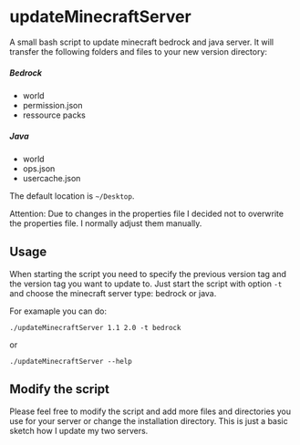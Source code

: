 # updateMinecraftServer
A small bash script to update minecraft bedrock and java server. It will transfer the following folders and files to your new version directory:

##### Bedrock
* world
* permission.json
* ressource packs

##### Java
* world
* ops.json
* usercache.json

The default location is `~/Desktop`.

Attention: Due to changes in the properties file I decided not to overwrite the properties file. I normally adjust them manually.

## Usage
When starting the script you need to specify the previous version tag and the version tag you want to update to.
Just start the script with option `-t` and choose the minecraft server type: bedrock or java.

For examaple you can do:

`./updateMinecraftServer 1.1 2.0 -t bedrock`

or

`./updateMinecraftServer --help`

## Modify the script
Please feel free to modify the script and add more files and directories you use for your server or change the installation directory. This is just a basic sketch how I update my two servers.
